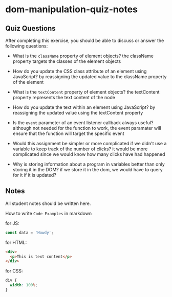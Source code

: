 # dom-manipulation-quiz-notes

## Quiz Questions

After completing this exercise, you should be able to discuss or answer the following questions:

- What is the `className` property of element objects?
  the className property targets the classes of the element objects
- How do you update the CSS class attribute of an element using JavaScript?
  by reassigning the updated value to the className property of the element

- What is the `textContent` property of element objects?
  the textContent property represents the text content of the node

- How do you update the text within an element using JavaScript?
  by reassigning the updated value using the textContent property

- Is the `event` parameter of an event listener callback always useful?
  although not needed for the function to work, the event paramater will ensure that the function will target the specific event

- Would this assignment be simpler or more complicated if we didn't use a variable to keep track of the number of clicks?
  it would be more complicated since we would know how many clicks have had happened

- Why is storing information about a program in variables better than only storing it in the DOM?
  if we store it in the dom, we would have to query for it if it is updated?

## Notes

All student notes should be written here.

How to write `Code Examples` in markdown

for JS:

```javascript
const data = 'Howdy';
```

for HTML:

```html
<div>
  <p>This is text content</p>
</div>
```

for CSS:

```css
div {
  width: 100%;
}
```
